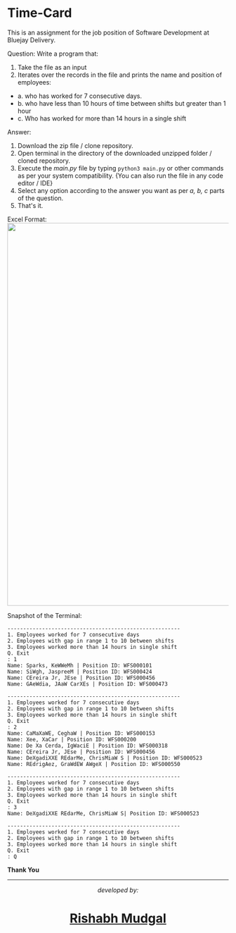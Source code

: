 # Time-Card
This is an assignment for the job position of Software Development at Bluejay Delivery.

Question: Write a program that:
1. Take the file as an input
2. Iterates over the records in the file and prints the name and position of employees:

- a. who has worked for 7 consecutive days.
- b. who have less than 10 hours of time between shifts but greater than 1 hour
- c. Who has worked for more than 14 hours in a single shift

Answer: 
1. Download the zip file / clone repository.
2. Open terminal in the directory of the downloaded unzipped folder / cloned repository.
3. Execute the _main.py_ file by typing `python3 main.py` or other commands as per your system compatibility. {You can also run the file in any code editor / IDE}
5. Select any option according to the answer you want as per _a, b, c_ parts of the question.
6. That's it.

Excel Format:
<img width="869" src="https://github.com/user-attachments/assets/2c13ad8c-c203-4116-8e9e-292f19b62c3d" />


Snapshot of the Terminal:
```
-------------------------------------------------------
1. Employees worked for 7 consecutive days
2. Employees with gap in range 1 to 10 between shifts
3. Employees worked more than 14 hours in single shift
Q. Exit
: 1
Name: Sparks, KeWWeMh | Position ID: WFS000101
Name: SiWgh, JaspreeM | Position ID: WFS000424
Name: CEreira Jr, JEse | Position ID: WFS000456
Name: GAeWdia, JAaW CarXEs | Position ID: WFS000473

-------------------------------------------------------
1. Employees worked for 7 consecutive days
2. Employees with gap in range 1 to 10 between shifts
3. Employees worked more than 14 hours in single shift
Q. Exit
: 2
Name: CaMaXaWE, CeghaW | Position ID: WFS000153
Name: Xee, XaCar | Position ID: WFS000200
Name: De Xa Cerda, IgWaciE | Position ID: WFS000318
Name: CEreira Jr, JEse | Position ID: WFS000456
Name: DeXgadiXXE REdarMe, ChrisMiaW S | Position ID: WFS000523
Name: REdrigAez, GraWdEW AWgeX | Position ID: WFS000550

-------------------------------------------------------
1. Employees worked for 7 consecutive days
2. Employees with gap in range 1 to 10 between shifts
3. Employees worked more than 14 hours in single shift
Q. Exit
: 3
Name: DeXgadiXXE REdarMe, ChrisMiaW S| Position ID: WFS000523

-------------------------------------------------------
1. Employees worked for 7 consecutive days
2. Employees with gap in range 1 to 10 between shifts
3. Employees worked more than 14 hours in single shift
Q. Exit
: Q
```

**Thank You**
<hr>

_<p align="center">developed by:</p>_
# [<p align="center">Rishabh Mudgal</p>](https://github.com/mr-mudgal)
